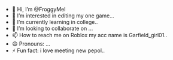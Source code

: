 - 👋 Hi, I’m @FroggyMel
- 👀 I’m interested in editing my one game...
- 🌱 I’m currently learning in college..
- 💞️ I’m looking to collaborate on ...
- 📫 How to reach me on Roblox my acc name is Garfield_girl01..
- 😄 Pronouns: ...
- ⚡ Fun fact: i love meeting new pepol..

<!---
FroggyMel/FroggyMel is a ✨ special ✨ repository because its `README.md` (this file) appears on your GitHub profile.
You can click the Preview link to take a look at your changes.
--->
